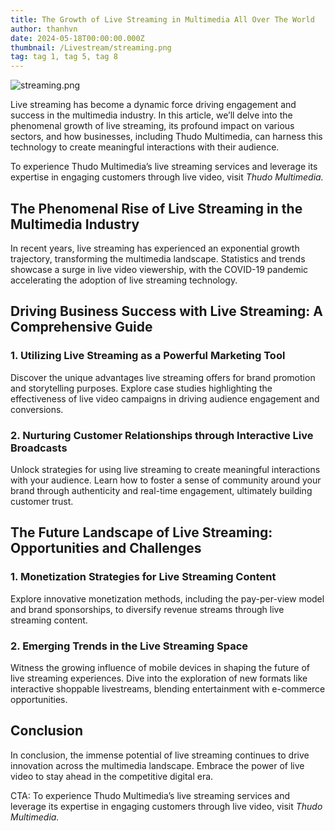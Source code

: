 ```yaml
---
title: The Growth of Live Streaming in Multimedia All Over The World
author: thanhvn
date: 2024-05-18T00:00:00.000Z
thumbnail: /Livestream/streaming.png
tag: tag 1, tag 5, tag 8
---
```


![streaming.png](/Livestream/streaming.png)

Live streaming has become a dynamic force driving engagement and success in the multimedia industry. In this article, we’ll delve into the phenomenal growth of live streaming, its profound impact on various sectors, and how businesses, including Thudo Multimedia, can harness this technology to create meaningful interactions with their audience.

To experience Thudo Multimedia’s live streaming services and leverage its expertise in engaging customers through live video, visit _Thudo Multimedia._

## The Phenomenal Rise of Live Streaming in the Multimedia Industry

In recent years, live streaming has experienced an exponential growth trajectory, transforming the multimedia landscape. Statistics and trends showcase a surge in live video viewership, with the COVID-19 pandemic accelerating the adoption of live streaming technology.

## Driving Business Success with Live Streaming: A Comprehensive Guide

### 1. Utilizing Live Streaming as a Powerful Marketing Tool

Discover the unique advantages live streaming offers for brand promotion and storytelling purposes. Explore case studies highlighting the effectiveness of live video campaigns in driving audience engagement and conversions.

### 2. Nurturing Customer Relationships through Interactive Live Broadcasts

Unlock strategies for using live streaming to create meaningful interactions with your audience. Learn how to foster a sense of community around your brand through authenticity and real-time engagement, ultimately building customer trust.

## The Future Landscape of Live Streaming: Opportunities and Challenges

### 1. Monetization Strategies for Live Streaming Content

Explore innovative monetization methods, including the pay-per-view model and brand sponsorships, to diversify revenue streams through live streaming content.

### 2. Emerging Trends in the Live Streaming Space

Witness the growing influence of mobile devices in shaping the future of live streaming experiences. Dive into the exploration of new formats like interactive shoppable livestreams, blending entertainment with e-commerce opportunities.

## Conclusion

In conclusion, the immense potential of live streaming continues to drive innovation across the multimedia landscape. Embrace the power of live video to stay ahead in the competitive digital era.

CTA: To experience Thudo Multimedia’s live streaming services and leverage its expertise in engaging customers through live video, visit _Thudo Multimedia._
